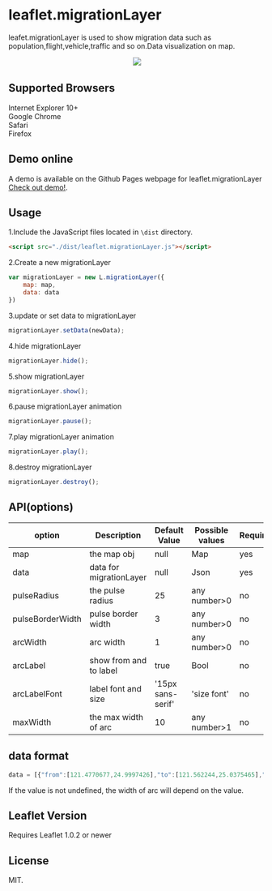# leaflet.migrationLayer
leafet.migrationLayer is used to show migration data such as population,flight,vehicle,traffic and so on.Data visualization on map.
<div style="text-align:center" align="center">
  <img src="https://sylvenas.github.io/leaflet.migrationLayer/demo.gif" />
</div>

## Supported Browsers   
Internet Explorer 10+     
Google Chrome     
Safari    
Firefox        

## Demo online   
A demo is available on the Github Pages webpage for leaflet.migrationLayer [Check out demo!](https://lycheelin.github.io/leaflet.migrationLayer/).

## Usage     
1.Include the JavaScript files located in ```\dist``` directory.
```html
<script src="./dist/leaflet.migrationLayer.js"></script>
```    
2.Create a new migrationLayer
```js
var migrationLayer = new L.migrationLayer({
    map: map,
    data: data
})
```     
3.update or set data to migrationLayer
```js
migrationLayer.setData(newData);
```   
4.hide migrationLayer       
```js
migrationLayer.hide();
```   
5.show migrationLayer       
```js
migrationLayer.show();
```   
6.pause migrationLayer animation  
```js
migrationLayer.pause();
```   
7.play migrationLayer animation
```js
migrationLayer.play();
```   
8.destroy migrationLayer     
```js
migrationLayer.destroy();
```   

## API(options)   

| option          | Description            | Default Value    | Possible  values         | Required       |
| --------------- | ---------------------- | -----------------| ------------------------ | -------------- | 
| map             | the map obj            | null             | Map                      | yes            |
| data            | data for migrationLayer| null             | Json                     | yes            | 
| pulseRadius     | the pulse radius       | 25               | any number>0             | no             |
| pulseBorderWidth| pulse border width     | 3                | any number>0             | no             |
| arcWidth        | arc width              | 1                | any number>0             | no             |
| arcLabel        | show from and to label | true             | Bool                     | no             |
| arcLabelFont    | label font and size    | '15px sans-serif'| 'size font'              | no             |
| maxWidth        | the max width of arc   | 10               | any number>1             | no             |

## data format

```js
data = [{"from":[121.4770677,24.9997426],"to":[121.562244,25.0375465],"labels":["TPC","NTPC"],"color":"#51d5f4","value":15}];
```

If the value is not undefined, the width of arc will depend on the value.

## Leaflet Version     
Requires Leaflet 1.0.2 or newer   

## License   
MIT.    
